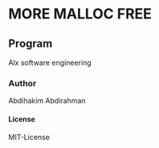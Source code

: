 # MORE MALLOC FREE

## Program
Alx software engineering

### Author
Abdihakim Abdirahman

#### License
MIT-License
